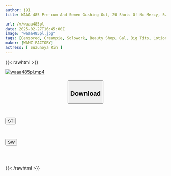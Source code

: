 ```yaml
---
author: j91
title: WAAA-485 Pre-cum And Semen Gushing Out, 20 Shots Of No Mercy, Swimsuit Big Tits Gal Slut Men's Massage, Suzunoie Rin

url: /v/waaa485pl
date: 2025-02-27T16:45:00Z
image: "waaa485pl.jpg"
tags: [Censored, Creampie, Solowork, Beauty Shop, Gal, Big Tits, Lotion	]
maker: [WANZ FACTORY]
actress: [ Suzunoya Rin ]
---
```



{{< rawhtml >}}

<div class="video" data-videoid="1RAJJDo06Xfy43">
    <a href="javascript:;">
        <img src="/v/waaa485pl/waaa485pl.jpg" width="WIDTH" height="HEIGHT" alt="waaa485pl.mp4" loading="lazy">
    </a>
</div>

<script type="text/javascript" src="https://j91.asia/asset/on-demand-st.js"></script>

<br>
  <link rel="stylesheet" href="https://j91.asia/asset/bs5.css">
  
  <center>
  <button class="btn btn-primary" type="button" data-bs-toggle="collapse" data-bs-target=".multi-collapse" aria-expanded="false" aria-controls="multiCollapseExample1 multiCollapseExample2"><h2>Download</h2></button></center>
</p>
<div class="row">
  <div class="col">
    <div class="collapse multi-collapse" id="multiCollapseExample1">
      <div class="card card-body">
	      	      <br>
<div class="buttons">  
<p><a href="/v/waaa485pl/st.html" target="_blank"><button class="btn-hover color-3"><i class="fa fa-download"></i> ST</button></a></p></div>
    </div>
  </div>
</div>
  <div class="col">
    <div class="collapse multi-collapse" id="multiCollapseExample2">
      <div class="card card-body">
	      <br>
<div class="buttons">
<p><a href="/v/waaa485pl/sw.html" target="_blank"><button class="btn-hover color-2"><i class="fa fa-download"></i> SW</button></a></p></div>
<br><br>
      </div>
    </div>
  </div>
</div>

{{< /rawhtml >}}